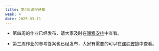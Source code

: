 ```yaml
---
title: 第4周课程通知
week: 4
date: 2025-03-11
---
```


- 第四周的作业已经发布，请大家及时在[课程安排](../schedule)中查看。

- 第三周作业的参考答案也已经发布，大家有需要的可以在[课程安排](../schedule)中查看。
